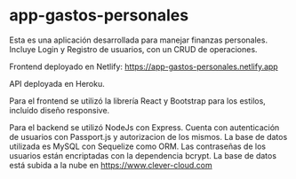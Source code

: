 # app-gastos-personales

Esta es una aplicación desarrollada para manejar finanzas personales. Incluye Login y Registro de usuarios, con un CRUD de operaciones. 

Frontend deployado en Netlify: https://app-gastos-personales.netlify.app

API deployada en Heroku.

Para el frontend se utilizó la librería React y Bootstrap para los estilos, incluído diseño responsive.

Para el backend se utilizó NodeJs con Express. Cuenta con autenticación de usuarios con Passport.js y autorizacion de los mismos. 
La base de datos utilizada es MySQL con Sequelize como ORM. Las contraseñas de los usuarios están encriptadas con la dependencia bcrypt.
La base de datos está subida a la nube en https://www.clever-cloud.com

